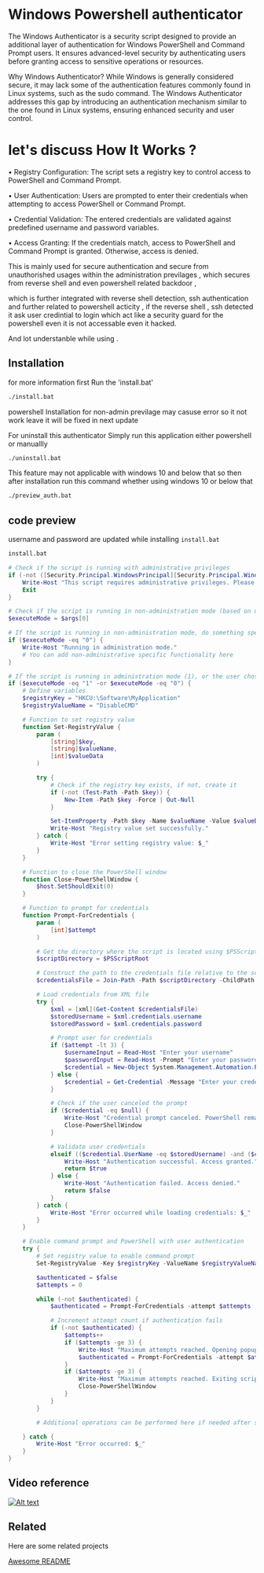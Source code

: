 
# Windows Powershell authenticator

The Windows Authenticator is a security script designed to provide an additional layer of authentication for Windows PowerShell and Command Prompt users. It ensures advanced-level security by authenticating users before granting access to sensitive operations or resources.

Why Windows Authenticator?
While Windows is generally considered secure, it may lack some of the authentication features commonly found in Linux systems, such as the sudo command. The Windows Authenticator addresses this gap by introducing an authentication mechanism similar to the one found in Linux systems, ensuring enhanced security and user control.

# let's discuss How It Works ?

• Registry Configuration: The script sets a registry key to control access to PowerShell and Command Prompt.

• User Authentication: Users are prompted to enter their credentials when attempting to access PowerShell or Command Prompt.

• Credential Validation: The entered credentials are validated against predefined username and password variables.

• Access Granting: If the credentials match, access to PowerShell and Command Prompt is granted. Otherwise, access is denied.


This is mainly used for secure authentication and secure from unauthorished usages within the administration previlages , which secures from reverse shell and even powershell related backdoor , 

which is further integrated with reverse shell detection, ssh authentication and further related to powershell acticity , if the reverse shell , ssh detected it ask user credintial to login which act like a security guard for the powershell even it is not accessable even it hacked.

And lot understanble while using .




## Installation

for more information first Run the 'install.bat'

```bash
./install.bat

```

powershell Installation for non-admin previlage may casuse error so it not work leave it 
will be fixed in next update


For uninstall this authenticator Simply run this application either powershell or manuallly

```bash
./uninstall.bat
```

This feature may not applicable with windows 10 and below that so then after installation run this command whether using windows 10 or below that

```bash
./preview_auth.bat

```

## code preview 

username and password are updated while installing ```install.bat```
```bash
install.bat
```

```powershell
# Check if the script is running with administrative privileges
if (-not ([Security.Principal.WindowsPrincipal][Security.Principal.WindowsIdentity]::GetCurrent()).IsInRole([Security.Principal.WindowsBuiltInRole]::Administrator)) {
    Write-Host "This script requires administrative privileges. Please run PowerShell as administrator."
    Exit
}

# Check if the script is running in non-administration mode (based on user input from install.bat)
$executeMode = $args[0]

# If the script is running in non-administration mode, do something specific
if ($executeMode -eq "0") {
    Write-Host "Running in administration mode."
    # You can add non-administrative specific functionality here
}

# If the script is running in administration mode (1), or the user chose non-administration mode (0) and entered credentials
if ($executeMode -eq "1" -or $executeMode -eq "0") {
    # Define variables
    $registryKey = "HKCU:\Software\MyApplication"
    $registryValueName = "DisableCMD"

    # Function to set registry value
    function Set-RegistryValue {
        param (
            [string]$key,
            [string]$valueName,
            [int]$valueData
        )

        try {
            # Check if the registry key exists, if not, create it
            if (-not (Test-Path -Path $key)) {
                New-Item -Path $key -Force | Out-Null
            }

            Set-ItemProperty -Path $key -Name $valueName -Value $valueData -ErrorAction Stop
            Write-Host "Registry value set successfully."
        } catch {
            Write-Host "Error setting registry value: $_"
        }
    }

    # Function to close the PowerShell window
    function Close-PowerShellWindow {
        $host.SetShouldExit(0)
    }

    # Function to prompt for credentials
    function Prompt-ForCredentials {
        param (
            [int]$attempt
        )

        # Get the directory where the script is located using $PSScriptRoot
        $scriptDirectory = $PSScriptRoot

        # Construct the path to the credentials file relative to the script's location
        $credentialsFile = Join-Path -Path $scriptDirectory -ChildPath "credentials.xml"

        # Load credentials from XML file
        try {
            $xml = [xml](Get-Content $credentialsFile)
            $storedUsername = $xml.credentials.username
            $storedPassword = $xml.credentials.password

            # Prompt user for credentials
            if ($attempt -lt 3) {
                $usernameInput = Read-Host "Enter your username"
                $passwordInput = Read-Host -Prompt "Enter your password" -AsSecureString
                $credential = New-Object System.Management.Automation.PSCredential ($usernameInput, $passwordInput)
            } else {
                $credential = Get-Credential -Message "Enter your credentials"
            }

            # Check if the user canceled the prompt
            if ($credential -eq $null) {
                Write-Host "Credential prompt canceled. PowerShell remains usable."
                Close-PowerShellWindow
            }

            # Validate user credentials
            elseif (($credential.UserName -eq $storedUsername) -and ($credential.GetNetworkCredential().Password -eq ($storedPassword))) {
                Write-Host "Authentication successful. Access granted."
                return $true
            } else {
                Write-Host "Authentication failed. Access denied."
                return $false
            }
        } catch {
            Write-Host "Error occurred while loading credentials: $_"
        }
    }

    # Enable command prompt and PowerShell with user authentication
    try {
        # Set registry value to enable command prompt
        Set-RegistryValue -Key $registryKey -ValueName $registryValueName -ValueData 0

        $authenticated = $false
        $attempts = 0

        while (-not $authenticated) {
            $authenticated = Prompt-ForCredentials -attempt $attempts

            # Increment attempt count if authentication fails
            if (-not $authenticated) {
                $attempts++
                if ($attempts -ge 3) {
                    Write-Host "Maximum attempts reached. Opening popup window for credential entry."
                    $authenticated = Prompt-ForCredentials -attempt $attempts
                }
                if ($attempts -ge 3) {
                    Write-Host "Maximum attempts reached. Exiting script."
                    Close-PowerShellWindow
                }
            }
        }

        # Additional operations can be performed here if needed after successful authentication

    } catch {
        Write-Host "Error occurred: $_"
    }
}

```

## Video reference


[![Alt text](https://img.youtube.com/vi/x5J5b6u99pM/0.jpg)](https://www.youtube.com/watch?v=x5J5b6u99pM)

## Related

Here are some related projects

[Awesome README](https://www.bing.com/ck/a?!&&p=6b8285be0210fe7dJmltdHM9MTcwNzc4MjQwMCZpZ3VpZD0yZDJiMWM2ZS1kOGI0LTYzMWYtMDVmZi0wZmI1ZDkxOTYyOTYmaW5zaWQ9NTI1NA&ptn=3&ver=2&hsh=3&fclid=2d2b1c6e-d8b4-631f-05ff-0fb5d9196296&psq=powershell+authenticator&u=a1aHR0cHM6Ly9sZWFybi5taWNyb3NvZnQuY29tL2VuLXVzL3Bvd2Vyc2hlbGwvbWljcm9zb2Z0Z3JhcGgvYXV0aGVudGljYXRpb24tY29tbWFuZHM_dmlldz1ncmFwaC1wb3dlcnNoZWxsLTEuMA&ntb=1)


